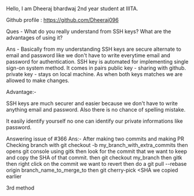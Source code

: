 Hello, I am Dheeraj bhardwaj 2nd year student at IIITA.


Github profile : https://github.com/Dheeraj096


Ques - What do you really understand from SSH keys? What are the advantages of using it?


Ans  - Basically from my understanding SSH keys are secure alternate to email and password like we don't have to write everytime email and password for authentication. SSH key  is automated for implementing single sign-on system method. It comes in pairs <public and private>  public key -  sharing with github. private key - stays on local machine. As when both keys matches we are allowed to make changes.

  Advantage:-
  
  SSH keys are much securer and easier because we don't have to write anything email and password. Also there is no chance of spelling mistake.
  
  It easily identify yourself no one can identify our private informations like password.
  
  Answering issue of #366
  Ans:- After making two commits and making PR
  Checking branch with git checkout -b my_branch_with_extra_commits
  then opens git console using gitk
  then look for the commit that we want to keep  and copy the SHA of that commit.
  then git checkout my_branch
  then gitk
  then right click on the commit we want to revert
  then do a git pull --rebase origin branch_name_to_merge_to
  then git cherry-pick <SHA we copied earlier

                            
                            
                            
  3rd method                          


                            
                            
                            
                            
                  
